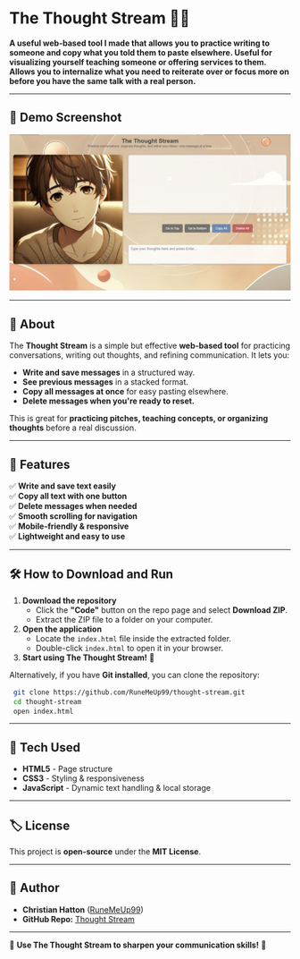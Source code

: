# The Thought Stream 🌊💭  
**A useful web-based tool I made that allows you to practice writing to someone and copy what you told them to paste elsewhere. Useful for visualizing yourself teaching someone or offering services to them. Allows you to internalize what you need to reiterate over or focus more on before you have the same talk with a real person.**

---

## 📸 Demo Screenshot  
![Thought Stream Demo](demo.jpg)

---

## 📖 About  
The **Thought Stream** is a simple but effective **web-based tool** for practicing conversations, writing out thoughts, and refining communication. It lets you:
- **Write and save messages** in a structured way.
- **See previous messages** in a stacked format.
- **Copy all messages at once** for easy pasting elsewhere.
- **Delete messages when you're ready to reset.**

This is great for **practicing pitches, teaching concepts, or organizing thoughts** before a real discussion.

---

## 🚀 Features  
✅ **Write and save text easily**  
✅ **Copy all text with one button**  
✅ **Delete messages when needed**  
✅ **Smooth scrolling for navigation**  
✅ **Mobile-friendly & responsive**  
✅ **Lightweight and easy to use**  

---

## 🛠️ How to Download and Run  
1. **Download the repository**  
   - Click the **"Code"** button on the repo page and select **Download ZIP**.  
   - Extract the ZIP file to a folder on your computer.  
2. **Open the application**  
   - Locate the `index.html` file inside the extracted folder.  
   - Double-click `index.html` to open it in your browser.  
3. **Start using The Thought Stream!** 🎉  

Alternatively, if you have **Git installed**, you can clone the repository:  
```sh
 git clone https://github.com/RuneMeUp99/thought-stream.git
 cd thought-stream
 open index.html
```

---

## 🎨 Tech Used  
- **HTML5** - Page structure  
- **CSS3** - Styling & responsiveness  
- **JavaScript** - Dynamic text handling & local storage  

---

## 🏷️ License  
This project is **open-source** under the **MIT License**.  

---

## 👤 Author  
- **Christian Hatton** ([RuneMeUp99](https://github.com/RuneMeUp99))  
- **GitHub Repo:** [Thought Stream](https://github.com/RuneMeUp99/thought-stream/)  

---

🎉 **Use The Thought Stream to sharpen your communication skills!** 🚀

